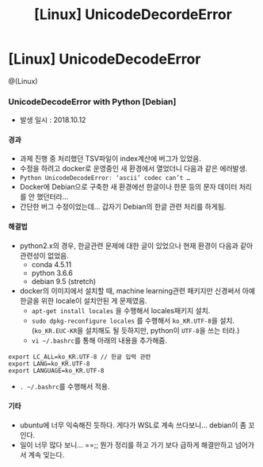 ﻿---
title: "[Linux] UnicodeDecordeError"
categories: 
  - Linux
last_modified_at: 2018-10-13

toc: true
---

# [Linux] UnicodeDecodeError 

@(Linux)

###  UnicodeDecodeError with Python [Debian]

* 발생 일시 : 2018.10.12

#### 경과

* 과제 진행 중 처리했던 TSV파일이 index계산에 버그가 있었음.
* 수정을 하려고 docker로 운영중인 새 환경에서 열었더니 다음과 같은 에러발생.
* `Python UnicodeDecodeError: ‘ascii’ codec can’t …`
* Docker에 Debian으로 구축한 새 환경에선 한글이나 한문 등의 문자 데이터 처리를 안 했던터라...
* 간단한 버그 수정이었는데... 갑자기 Debian의 한글 관련 처리를 하게됨.

#### 해결법

* python2.x의 경우, 한글관련 문제에 대한 글이 있었으나 현재 환경이 다음과 같아 관련성이 없었음.
  * conda 4.5.11 
  * python 3.6.6
  * debian 9.5 (stretch)
* docker의 이미지에서 설치할 때, machine learning관련 패키지만 신경써서 아예 한글을 위한 locale이 설치안된 게 문제였음.
  * `apt-get install locales` 을 수행해서 locales패키지 설치.
  * `sudo dpkg-reconfigure locales` 를 수행해서 `ko_KR.UTF-8`을 설치.(`ko_KR.EUC-KR`을 설치해도 될 듯하지만, python이 `UTF-8`을 쓰는 터라.)
  * `vi ~/.bashrc`를 통해 아래의 내용을 추가해줌.
```
export LC_ALL=ko_KR.UTF-8 // 한글 입력 관련
export LANG=ko_KR.UTF-8
export LANGUAGE=ko_KR.UTF-8
```
 * `. ~/.bashrc`를 수행해서 적용.

#### 기타

* ubuntu에 너무 익숙해진 듯하다. 게다가 WSL로 계속 쓰다보니... debian이 좀 꼬인다.
* 일이 너무 많다 보니... ==;; 뭔가 정리를 하고 가기 보다 급하게 해결만하고 넘어가서 계속 잊는다. 

